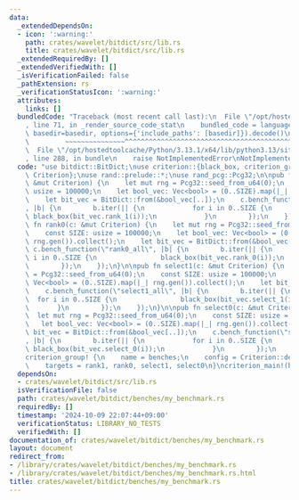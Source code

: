 ```yaml
---
data:
  _extendedDependsOn:
  - icon: ':warning:'
    path: crates/wavelet/bitdict/src/lib.rs
    title: crates/wavelet/bitdict/src/lib.rs
  _extendedRequiredBy: []
  _extendedVerifiedWith: []
  _isVerificationFailed: false
  _pathExtension: rs
  _verificationStatusIcon: ':warning:'
  attributes:
    links: []
  bundledCode: "Traceback (most recent call last):\n  File \"/opt/hostedtoolcache/Python/3.13.1/x64/lib/python3.13/site-packages/onlinejudge_verify/documentation/build.py\"\
    , line 71, in _render_source_code_stat\n    bundled_code = language.bundle(stat.path,\
    \ basedir=basedir, options={'include_paths': [basedir]}).decode()\n          \
    \         ~~~~~~~~~~~~~~~^^^^^^^^^^^^^^^^^^^^^^^^^^^^^^^^^^^^^^^^^^^^^^^^^^^^^^^^^^^^^^^^^^\n\
    \  File \"/opt/hostedtoolcache/Python/3.13.1/x64/lib/python3.13/site-packages/onlinejudge_verify/languages/rust.py\"\
    , line 288, in bundle\n    raise NotImplementedError\nNotImplementedError\n"
  code: "use bitdict::BitDict;\nuse criterion::{black_box, criterion_group, criterion_main,\
    \ Criterion};\nuse rand::prelude::*;\nuse rand_pcg::Pcg32;\n\npub fn rank1(c:\
    \ &mut Criterion) {\n    let mut rng = Pcg32::seed_from_u64(0);\n    const SIZE:\
    \ usize = 100000;\n    let bool_vec: Vec<bool> = (0..SIZE).map(|_| rng.gen()).collect();\n\
    \    let bit_vec = BitDict::from(&bool_vec[..]);\n    c.bench_function(\"rank1_all\"\
    , |b| {\n        b.iter(|| {\n            for i in 0..SIZE {\n               \
    \ black_box(bit_vec.rank_1(i));\n            }\n        });\n    });\n}\n\npub\
    \ fn rank0(c: &mut Criterion) {\n    let mut rng = Pcg32::seed_from_u64(0);\n\
    \    const SIZE: usize = 100000;\n    let bool_vec: Vec<bool> = (0..SIZE).map(|_|\
    \ rng.gen()).collect();\n    let bit_vec = BitDict::from(&bool_vec[..]);\n   \
    \ c.bench_function(\"rank0_all\", |b| {\n        b.iter(|| {\n            for\
    \ i in 0..SIZE {\n                black_box(bit_vec.rank_0(i));\n            }\n\
    \        });\n    });\n}\n\npub fn select1(c: &mut Criterion) {\n    let mut rng\
    \ = Pcg32::seed_from_u64(0);\n    const SIZE: usize = 100000;\n    let bool_vec:\
    \ Vec<bool> = (0..SIZE).map(|_| rng.gen()).collect();\n    let bit_vec = BitDict::from(&bool_vec[..]);\n\
    \    c.bench_function(\"select1_all\", |b| {\n        b.iter(|| {\n          \
    \  for i in 0..SIZE {\n                black_box(bit_vec.select_1(i));\n     \
    \       }\n        });\n    });\n}\n\npub fn select0(c: &mut Criterion) {\n  \
    \  let mut rng = Pcg32::seed_from_u64(0);\n    const SIZE: usize = 100000;\n \
    \   let bool_vec: Vec<bool> = (0..SIZE).map(|_| rng.gen()).collect();\n    let\
    \ bit_vec = BitDict::from(&bool_vec[..]);\n    c.bench_function(\"select0_all\"\
    , |b| {\n        b.iter(|| {\n            for i in 0..SIZE {\n               \
    \ black_box(bit_vec.select_0(i));\n            }\n        });\n    });\n}\n\n\
    criterion_group! {\n    name = benches;\n    config = Criterion::default();\n\
    \    targets = rank1, rank0, select1, select0\n}\ncriterion_main!(benches);\n"
  dependsOn:
  - crates/wavelet/bitdict/src/lib.rs
  isVerificationFile: false
  path: crates/wavelet/bitdict/benches/my_benchmark.rs
  requiredBy: []
  timestamp: '2024-10-09 22:07:44+09:00'
  verificationStatus: LIBRARY_NO_TESTS
  verifiedWith: []
documentation_of: crates/wavelet/bitdict/benches/my_benchmark.rs
layout: document
redirect_from:
- /library/crates/wavelet/bitdict/benches/my_benchmark.rs
- /library/crates/wavelet/bitdict/benches/my_benchmark.rs.html
title: crates/wavelet/bitdict/benches/my_benchmark.rs
---
```

